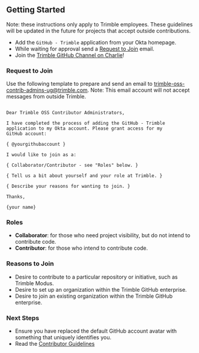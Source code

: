## Getting Started

Note: these instructions only apply to Trimble employees. These guidelines will be updated in the future for projects that accept outside contributions.

- Add the `GitHub - Trimble` application from your Okta homepage.
- While waiting for approval send a [Request to Join](#request-to-join) email.
- Join the [Trimble GitHub Channel on Charlie](https://app.happeo.com/channels/204800003/TrimbleGithub)!

### Request to Join

Use the following template to prepare and send an email to [trimble-oss-contrib-admins-ug@trimble.com](mailto:trimble-oss-contrib-admins-ug@trimble.com). Note: This email account will not accept messages from outside Trimble.

```text

Dear Trimble OSS Contributor Administrators,

I have completed the process of adding the GitHub - Trimble
application to my Okta account. Please grant access for my
GitHub account:

{ @yourgithubaccount }

I would like to join as a:

{ Collaborator/Contributor - see "Roles" below. }

{ Tell us a bit about yourself and your role at Trimble. }

{ Describe your reasons for wanting to join. }

Thanks,

{your name}

```

### Roles

- **Collaborator**: for those who need project visibility, but do not intend to contribute code.
- **Contributor**: for those who intend to contribute code.

### Reasons to Join

- Desire to contribute to a particular repository or initiative, such as Trimble Modus.
- Desire to set up an organization within the Trimble GitHub enterprise.
- Desire to join an existing organization within the Trimble GitHub enterprise.

### Next Steps

- Ensure you have replaced the default GitHub account avatar with something that uniquely identifies you.
- Read the [Contributor Guidelines](/guidelines/index.md)
